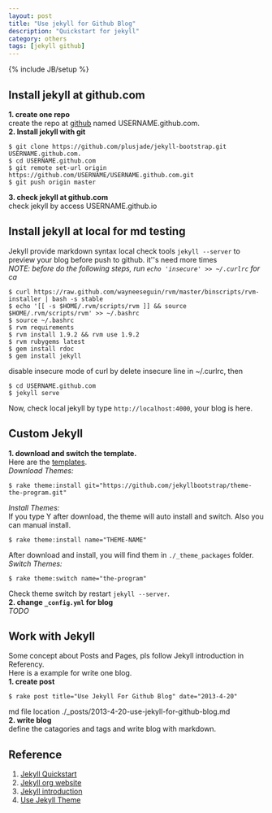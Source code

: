 ```yaml
---
layout: post
title: "Use jekyll for Github Blog"
description: "Quickstart for jekyll"
category: others
tags: [jekyll github]
---
```

{% include JB/setup %}

## Install jekyll at github.com
__1. create one repo__  
create the repo at [github](https://github.com) named USERNAME.github.com.  
__2. Install jekyll with git__

    $ git clone https://github.com/plusjade/jekyll-bootstrap.git USERNAME.github.com.  
    $ cd USERNAME.github.com  
    $ git remote set-url origin https://github.com/USERNAME/USERNAME.github.com.git
    $ git push origin master  
__3. check jekyll at github.com__  
check jekyll by access USERNAME.github.io  

## Install jekyll at local for md testing
Jekyll provide markdown syntax local check tools `jekyll --server` to preview your blog before push to github. it''s need more times   
_NOTE: before do the following steps, run `echo 'insecure' >> ~/.curlrc` for ca_  

    $ curl https://raw.github.com/wayneeseguin/rvm/master/binscripts/rvm-installer | bash -s stable
    $ echo '[[ -s $HOME/.rvm/scripts/rvm ]] && source $HOME/.rvm/scripts/rvm' >> ~/.bashrc
    $ source ~/.bashrc
    $ rvm requirements  
    $ rvm install 1.9.2 && rvm use 1.9.2
    $ rvm rubygems latest
    $ gem install rdoc
    $ gem install jekyll  

disable insecure mode of curl by delete insecure line in ~/.curlrc, then  

    $ cd USERNAME.github.com  
    $ jekyll serve

Now, check local jekyll by type `http://localhost:4000`, your blog is here.
## Custom Jekyll
__1. download and switch the template.__  
Here are the [templates](https://github.com/jekyllbootstrap).  
_Download Themes:_

    $ rake theme:install git="https://github.com/jekyllbootstrap/theme-the-program.git"  

_Install Themes:_  
If you type Y after download, the theme will auto install and switch. Also you can manual install.  

    $ rake theme:install name="THEME-NAME"
 
After download and install, you will find them in `./_theme_packages` folder.  
_Switch Themes:_  

    $ rake theme:switch name="the-program"

Check theme switch by restart `jekyll --server`.  
__2. change `_config.yml` for blog__  
_TODO_  
## Work with Jekyll
Some concept about Posts and Pages, pls follow Jekyll introduction in Referency.  
Here is a example for write one blog.  
__1. create post__

    $ rake post title="Use Jekyll For Github Blog" date="2013-4-20"

md file location ./_posts/2013-4-20-use-jekyll-for-github-blog.md  
__2. write blog__  
define the catagories and tags and write blog with markdown.  
## Reference
1. [Jekyll Quickstart](http://jekyllbootstrap.com/usage/jekyll-quick-start.html)
2. [Jekyll org website](http://jekyllbootstrap.com/)
3. [Jekyll introduction](http://jekyllbootstrap.com/lessons/jekyll-introduction.html)
4. [Use Jekyll Theme](http://jekyllbootstrap.com/usage/jekyll-theming.html)
